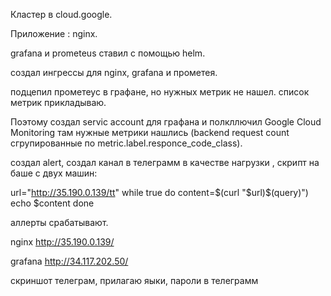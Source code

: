 Кластер в cloud.google.

Приложение : nginx.

grafana и prometeus ставил с помощью helm.

создал ингрессы для nginx, grafana и прометея.

подцепил прометеус в графане, но нужных метрик не нашел.
список метрик прикладываю.

Поэтому создал  servic account для графана и полкллючил Google Cloud Monitoring
там нужные метрики нашлись (backend request count сгрупированные по metric.label.responce_code_class).

создал alert, создал канал в телеграмм 
в качестве нагрузки , скрипт на баше с двух машин:

url="http://35.190.0.139/tt"
while true
do content=$(curl "$url)$(query)")
  echo $content
done  

аллерты срабатывают.



nginx
http://35.190.0.139/

grafana
http://34.117.202.50/

скриншот телеграм, прилагаю
яыки, пароли в телеграмм

